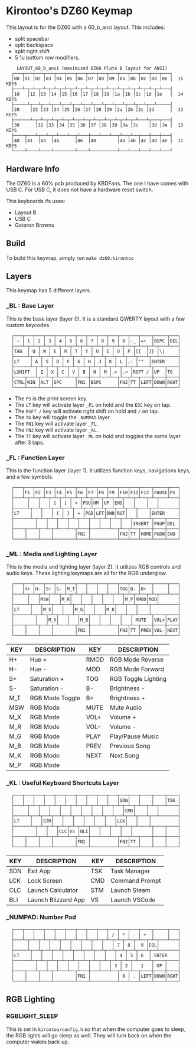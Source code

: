 # Kirontoo's DZ60 Keymap
This layout is for the DZ60 with a 60_b_ansi layout.
This includes:
* split spacebar
* split backspace
* split right shift
* 5 1u bottom row modifiers.

``` 
    LAYOUT_60_b_ansi (maximized DZ60 Plate B layout for ANSI)
  ┌───┬───┬───┬───┬───┬───┬───┬───┬───┬───┬───┬───┬───┬───┬───┐
  │00 │01 │02 │03 │04 │05 │06 │07 │08 │09 │0a │0b │0c │0d │0e │  15 KEYS
  ├───┴─┬─┴─┬─┴─┬─┴─┬─┴─┬─┴─┬─┴─┬─┴─┬─┴─┬─┴─┬─┴─┬─┴─┬─┴─┬─┴───┤
  │10   │12 │13 │14 │15 │16 │17 │18 │19 │1a │1b │1c │1d │1e   │  14 KEYS
  ├─────┴┬──┴┬──┴┬──┴┬──┴┬──┴┬──┴┬──┴┬──┴┬──┴┬──┴┬──┴┬──┴─────┤
  │20    │22 │23 │24 │25 │26 │27 │28 │29 │2a │2b │2c │2d      │  13 KEYS
  ├──────┴─┬─┴─┬─┴─┬─┴─┬─┴─┬─┴─┬─┴─┬─┴─┬─┴─┬─┴─┬─┴───┴┬───┬───┤
  │30      │32 │33 │34 │35 │36 │37 │38 │39 │3a │3c    │3d │3e │  13 KEYS
  ├────┬───┴┬──┴─┬─┴───┴──┬┴───┼───┴───┴──┬┴──┬┴──┬───┼───┼───┤
  │40  │41  │43  │44      │46  │48        │4a │4b │4c │4d │4e │  11 KEYS
  └────┴────┴────┴────────┴────┴──────────┴───┴───┴───┴───┴───┘
```

## Hardware Info
The DZ60 is a 60% pcb produced by KBDFans. The one I have comes with USB C. For USB C, it does not have a hardware reset switch.

This keyboards ifs uses:
* Layout B
* USB C
* Gateron Browns

## Build
To build this keymap, simply run ```make dz60:kirontoo```


## Layers
This keymap has 5 different layers.


### _BL : Base Layer
This is the base layer (layer 0). It is a standard QWERTY layout with a few custom keycodes.

``` 
  ┌───┬───┬───┬───┬───┬───┬───┬───┬───┬───┬───┬───┬────┬─────┬───┐
  │`~ │ 1 │ 2 │ 3 │ 4 │ 5 │ 6 │ 7 │ 8 │ 9 │ 0 │-_ │=+  │BSPC │DEL│  
  ├───┴─┬─┴─┬─┴─┬─┴─┬─┴─┬─┴─┬─┴─┬─┴─┬─┴─┬─┴─┬─┴─┬─┴──┬─┴─┬───┴───┤
  │TAB  │ Q │ W │ E │ R │ T │ Y │ U │ I │ O │ P │[{  │]} │\|     │  
  ├─────┴┬──┴┬──┴┬──┴┬──┴┬──┴┬──┴┬──┴┬──┴┬──┴┬──┴┬───┴┬──┴───────┤
  │LT    │ A │ S │ D │ F │ G │ H │ J │ K │ L │;: │'"  │ENTER     │  
  ├──────┴─┬─┴─┬─┴─┬─┴─┬─┴─┬─┴─┬─┴─┬─┴─┬─┴─┬─┴─┬─┴────┴┬────┬────┤
  │LSHIFT  │ Z │ X │ C │ V │ B │ N │ M │,< │.> │RSFT / │UP  │TG  │  
  ├────┬───┴┬──┴─┬─┴───┴──┬┴───┼───┴───┴──┬┴──┬┴──┬────┼────┼────┤
  │CTRL│WIN │ALT │SPC     │FN1 │BSPC      │FN2│TT │LEFT│DOWN│RGHT│  
  └────┴────┴────┴────────┴────┴──────────┴───┴───┴────┴────┴────┘
```

* The ```PS``` is the print screen key.
* The ```LT``` key will activate layer ```_FL``` on hold and the ```ESC``` key on tap.
* The ```RSFT /``` key will activate right shift on hold and ```/``` on tap.
* The ```TG``` key will toggle the ```_NUMPAD``` layer.
* The ```FN1``` key will activate layer ```_FL```.
* The ```FN2``` key will activate layer ```_KL```.
* The ```TT``` key will activate layer ```_ML``` on hold and toggles the same layer after 3 taps.

### _FL : Function Layer
This is the function layer (layer 1). It utilizes function keys, navigations keys, and a few symbols.

``` 
  ┌───┬───┬───┬───┬───┬───┬───┬───┬───┬───┬───┬───┬────┬─────┬───┐
  │   │F1 │F2 │F3 │F4 │F5 │F6 │F7 │F8 │F9 │F10│F11│F12 │PAUSE│PS │  
  ├───┴─┬─┴─┬─┴─┬─┴─┬─┴─┬─┴─┬─┴─┬─┴─┬─┴─┬─┴─┬─┴─┬─┴──┬─┴─┬───┴───┤
  │     │   │   │ [ │ ] │ + │PGU│HM │UP │END│   │    │   │       │  
  ├─────┴┬──┴┬──┴┬──┴┬──┴┬──┴┬──┴┬──┴┬──┴┬──┴┬──┴┬───┴┬──┴───────┤
  │LT    │   │   │ { │ } │ = │PGD│LFT│DWN│RGT│   │    │ENTER     │  
  ├──────┴─┬─┴─┬─┴─┬─┴─┬─┴─┬─┴─┬─┴─┬─┴─┬─┴─┬─┴─┬─┴────┴┬────┬────┤
  │        │   │   │   │   │   │   │   │   │   │INSERT │PGUP│DEL │  
  ├────┬───┴┬──┴─┬─┴───┴──┬┴───┼───┴───┴──┬┴──┬┴──┬────┼────┼────┤
  │    │    │    │        │FN1 │          │FN2│TT │HOME│PGDN│END │  
  └────┴────┴────┴────────┴────┴──────────┴───┴───┴────┴────┴────┘
```

### _ML : Media and Lighting Layer
This is the media and lighting layer (layer 2). It utilizes RGB controls and audio keys.
These lighting keymaps are all for the RGB underglow.

``` 
  ┌───┬───┬───┬───┬───┬───┬───┬───┬───┬───┬───┬───┬────┬─────┬───┐
  │   │H+ │H- │S+ │S- │M_T│   │   │   │   │TOG│B- │B+  │     │   │  
  ├───┴─┬─┴─┬─┴─┬─┴─┬─┴─┬─┴─┬─┴─┬─┴─┬─┴─┬─┴─┬─┴─┬─┴──┬─┴─┬───┴───┤
  │     │   │MSW│   │M_R│   │   │   │   │   │M_P│RMOD│MOD│       │  
  ├─────┴┬──┴┬──┴┬──┴┬──┴┬──┴┬──┴┬──┴┬──┴┬──┴┬──┴┬───┴┬──┴───────┤
  │LT    │   │M_S│   │   │M_G│   │   │M_K│   │   │    │          │  
  ├──────┴─┬─┴─┬─┴─┬─┴─┬─┴─┬─┴─┬─┴─┬─┴─┬─┴─┬─┴─┬─┴────┴┬────┬────┤
  │        │   │M_X│   │   │M_B│   │   │   │   │ MUTE  │VOL+│PLAY│  
  ├────┬───┴┬──┴─┬─┴───┴──┬┴───┼───┴───┴──┬┴──┬┴──┬────┼────┼────┤
  │    │    │    │        │FN1 │          │FN2│TT │PREV│VOL-│NEXT│  
  └────┴────┴────┴────────┴────┴──────────┴───┴───┴────┴────┴────┘
```

| KEY  | DESCRIPTION         | KEY  | DESCRIPTION         |
|------|---------------------|------|---------------------|
| H+   | Hue +               | RMOD | RGB Mode Reverse    |
| H-   | Hue -               | MOD  | RGB Mode Forward    |
| S+   | Saturation +        | TOG  | RGB Toggle Lighting |
| S-   | Saturation -        | B-   | Brightness -        |
| M_T  | RGB Mode Toggle     | B+   | Brightness +        |
| MSW  | RGB Mode            | MUTE | Mute Audio          |
| M_X  | RGB Mode            | VOL+ | Volume +            |
| M_R  | RGB Mode            | VOL- | Volume -            |
| M_G  | RGB Mode            | PLAY | Play/Pause Music    |
| M_B  | RGB Mode            | PREV | Previous Song       |
| M_K  | RGB Mode            | NEXT | Next Song           |
| M_P  | RGB Mode            |      |                     |

### _KL : Useful Keyboard Shortcuts Layer

``` 
  ┌───┬───┬───┬───┬───┬───┬───┬───┬───┬───┬───┬───┬────┬────┬────┐
  │   │   │   │   │   │   │   │   │   │   │SDN│   │    │    │TSK │  
  ├───┴─┬─┴─┬─┴─┬─┴─┬─┴─┬─┴─┬─┴─┬─┴─┬─┴─┬─┴─┬─┴─┬─┴──┬─┴─┬──┴────┤
  │     │   │   │   │   │   │   │   │   │   │CMD│    │   │       │  
  ├─────┴┬──┴┬──┴┬──┴┬──┴┬──┴┬──┴┬──┴┬──┴┬──┴┬──┴┬───┴┬──┴───────┤
  │LT    │   │STM│   │   │   │   │   │   │LCK│   │    │          │  
  ├──────┴─┬─┴─┬─┴─┬─┴─┬─┴─┬─┴─┬─┴─┬─┴─┬─┴─┬─┴─┬─┴────┴┬────┬────┤
  │        │   │   │CLC│VS │BLI│   │   │   │   │       │    │    │  
  ├────┬───┴┬──┴─┬─┴───┴──┬┴───┼───┴───┴──┬┴──┬┴──┬────┼────┼────┤
  │    │    │    │        │FN1 │          │FN2│TT │    │    │    │  
  └────┴────┴────┴────────┴────┴──────────┴───┴───┴────┴────┴────┘
```
| KEY  | DESCRIPTION         | KEY  | DESCRIPTION         |
|------|---------------------|------|---------------------|
| SDN  | Exit App            | TSK  | Task Manager        |
| LCK  | Lock Screen         | CMD  | Command Prompt      |
| CLC  | Launch Calculator   | STM  | Launch Steam        |
| BLI  | Launch Blizzard App | VS   | Launch VSCode       |


### _NUMPAD: Number Pad
``` 
  ┌───┬───┬───┬───┬───┬───┬───┬───┬───┬───┬───┬───┬────┬─────┬───┐
  │   │   │   │   │   │   │   │   │   │ / │ * │ - │ +  │     │   │  
  ├───┴─┬─┴─┬─┴─┬─┴─┬─┴─┬─┴─┬─┴─┬─┴─┬─┴─┬─┴─┬─┴─┬─┴──┬─┴─┬───┴───┤
  │     │   │   │   │   │   │   │   │   │ 7 │ 8 │  9 │EQL│       │  
  ├─────┴┬──┴┬──┴┬──┴┬──┴┬──┴┬──┴┬──┴┬──┴┬──┴┬──┴┬───┴┬──┴───────┤
  │LT    │   │   │   │   │   │   │   │   │ 4 │ 5 │ 6  │ ENTER    │  
  ├──────┴─┬─┴─┬─┴─┬─┴─┬─┴─┬─┴─┬─┴─┬─┴─┬─┴─┬─┴─┬─┴────┴┬────┬────┤
  │        │   │   │   │   │   │   │   │ 3 │ 2 │   1   │ UP │    │  
  ├────┬───┴┬──┴─┬─┴───┴──┬┴───┼───┴───┴──┬┴──┬┴──┬────┼────┼────┤
  │    │    │    │        │FN1 │          │ 0 │ . │LEFT│DOWN│RGHT│  
  └────┴────┴────┴────────┴────┴──────────┴───┴───┴────┴────┴────┘
```

## RGB Lighting

### RGBLIGHT_SLEEP
This is set in `kirontoo/config.h` so that when the computer goes to sleep, the RGB lights will go sleep as well. They will turn back on when the computer wakes back up.
